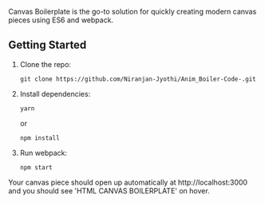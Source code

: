 Canvas Boilerplate is the go-to solution for quickly creating modern canvas pieces using ES6 and webpack.

## Getting Started

1.  Clone the repo:

        git clone https://github.com/Niranjan-Jyothi/Anim_Boiler-Code-.git

2.  Install dependencies:

        yarn

    or

        npm install

3.  Run webpack:

        npm start

Your canvas piece should open up automatically at http://localhost:3000 and you should see 'HTML CANVAS BOILERPLATE' on hover.
